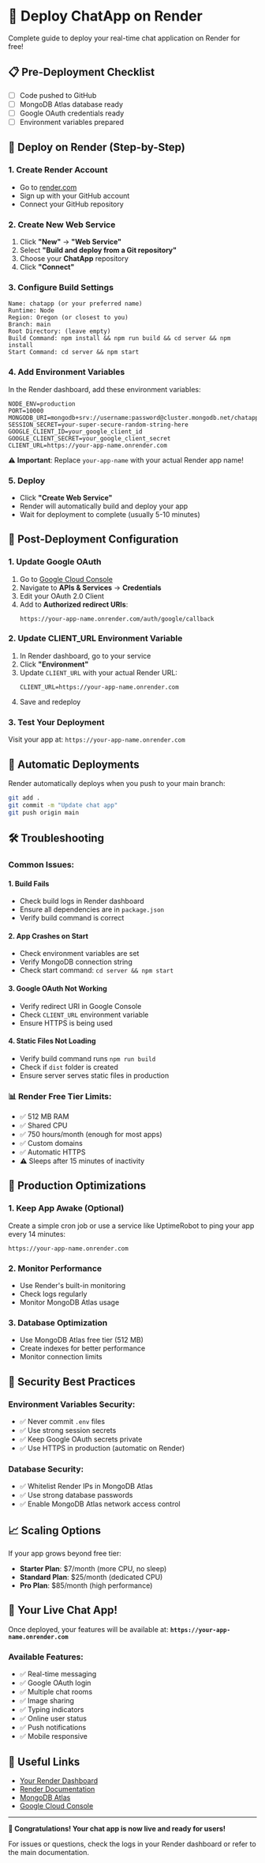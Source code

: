 # 🚀 Deploy ChatApp on Render

Complete guide to deploy your real-time chat application on Render for free!

## 📋 Pre-Deployment Checklist

- [ ] Code pushed to GitHub
- [ ] MongoDB Atlas database ready
- [ ] Google OAuth credentials ready
- [ ] Environment variables prepared

## 🚀 Deploy on Render (Step-by-Step)

### 1. **Create Render Account**
- Go to [render.com](https://render.com)
- Sign up with your GitHub account
- Connect your GitHub repository

### 2. **Create New Web Service**
1. Click **"New"** → **"Web Service"**
2. Select **"Build and deploy from a Git repository"**
3. Choose your **ChatApp** repository
4. Click **"Connect"**

### 3. **Configure Build Settings**
```
Name: chatapp (or your preferred name)
Runtime: Node
Region: Oregon (or closest to you)
Branch: main
Root Directory: (leave empty)
Build Command: npm install && npm run build && cd server && npm install
Start Command: cd server && npm start
```

### 4. **Add Environment Variables**
In the Render dashboard, add these environment variables:

```env
NODE_ENV=production
PORT=10000
MONGODB_URI=mongodb+srv://username:password@cluster.mongodb.net/chatapp
SESSION_SECRET=your-super-secure-random-string-here
GOOGLE_CLIENT_ID=your_google_client_id
GOOGLE_CLIENT_SECRET=your_google_client_secret
CLIENT_URL=https://your-app-name.onrender.com
```

⚠️ **Important**: Replace `your-app-name` with your actual Render app name!

### 5. **Deploy**
- Click **"Create Web Service"**
- Render will automatically build and deploy your app
- Wait for deployment to complete (usually 5-10 minutes)

## 🔧 Post-Deployment Configuration

### 1. **Update Google OAuth**
1. Go to [Google Cloud Console](https://console.cloud.google.com/)
2. Navigate to **APIs & Services** → **Credentials**
3. Edit your OAuth 2.0 Client
4. Add to **Authorized redirect URIs**:
   ```
   https://your-app-name.onrender.com/auth/google/callback
   ```

### 2. **Update CLIENT_URL Environment Variable**
1. In Render dashboard, go to your service
2. Click **"Environment"**
3. Update `CLIENT_URL` with your actual Render URL:
   ```
   CLIENT_URL=https://your-app-name.onrender.com
   ```
4. Save and redeploy

### 3. **Test Your Deployment**
Visit your app at: `https://your-app-name.onrender.com`

## 🔄 Automatic Deployments

Render automatically deploys when you push to your main branch:

```bash
git add .
git commit -m "Update chat app"
git push origin main
```

## 🛠️ Troubleshooting

### Common Issues:

#### 1. **Build Fails**
- Check build logs in Render dashboard
- Ensure all dependencies are in `package.json`
- Verify build command is correct

#### 2. **App Crashes on Start**
- Check environment variables are set
- Verify MongoDB connection string
- Check start command: `cd server && npm start`

#### 3. **Google OAuth Not Working**
- Verify redirect URI in Google Console
- Check `CLIENT_URL` environment variable
- Ensure HTTPS is being used

#### 4. **Static Files Not Loading**
- Verify build command runs `npm run build`
- Check if `dist` folder is created
- Ensure server serves static files in production

### 📊 **Render Free Tier Limits:**
- ✅ 512 MB RAM
- ✅ Shared CPU
- ✅ 750 hours/month (enough for most apps)
- ✅ Custom domains
- ✅ Automatic HTTPS
- ⚠️ Sleeps after 15 minutes of inactivity

## 🎯 Production Optimizations

### 1. **Keep App Awake (Optional)**
Create a simple cron job or use a service like UptimeRobot to ping your app every 14 minutes:
```
https://your-app-name.onrender.com
```

### 2. **Monitor Performance**
- Use Render's built-in monitoring
- Check logs regularly
- Monitor MongoDB Atlas usage

### 3. **Database Optimization**
- Use MongoDB Atlas free tier (512 MB)
- Create indexes for better performance
- Monitor connection limits

## 🔐 Security Best Practices

### Environment Variables Security:
- ✅ Never commit `.env` files
- ✅ Use strong session secrets
- ✅ Keep Google OAuth secrets private
- ✅ Use HTTPS in production (automatic on Render)

### Database Security:
- ✅ Whitelist Render IPs in MongoDB Atlas
- ✅ Use strong database passwords
- ✅ Enable MongoDB Atlas network access control

## 📈 Scaling Options

If your app grows beyond free tier:
- **Starter Plan**: $7/month (more CPU, no sleep)
- **Standard Plan**: $25/month (dedicated CPU)
- **Pro Plan**: $85/month (high performance)

## 🎉 Your Live Chat App!

Once deployed, your features will be available at:
**`https://your-app-name.onrender.com`**

### Available Features:
- ✅ Real-time messaging
- ✅ Google OAuth login
- ✅ Multiple chat rooms
- ✅ Image sharing
- ✅ Typing indicators
- ✅ Online user status
- ✅ Push notifications
- ✅ Mobile responsive

## 🔗 Useful Links

- [Your Render Dashboard](https://dashboard.render.com/)
- [Render Documentation](https://render.com/docs)
- [MongoDB Atlas](https://cloud.mongodb.com/)
- [Google Cloud Console](https://console.cloud.google.com/)

---

**🎊 Congratulations! Your chat app is now live and ready for users!**

For issues or questions, check the logs in your Render dashboard or refer to the main documentation.
